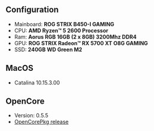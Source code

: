 ## Configuration

- Mainboard: **ROG STRIX B450-I GAMING**
- CPU:       **AMD Ryzen™ 5 2600 Processor**
- Ram:       **Aorus RGB 16GB (2 x 8GB) 3200Mhz DDR4**
- GPU:       **ROG STRIX Radeon™ RX 5700 XT O8G GAMING**
- SSD:       **240GB WD Green M2**

## MacOS

- Catalina 10.15.3.00

## OpenCore

- Version: 0.5.5
- [OpenCorePkg release](https://github.com/acidanthera/OpenCorePkg/releases)

